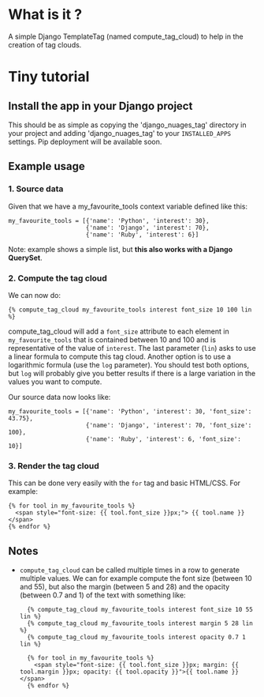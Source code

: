 What is it ?
============

A simple Django TemplateTag (named compute\_tag\_cloud) to help in the creation of tag clouds.

Tiny tutorial
=============

Install the app in your Django project
--------------------------------------

This should be as simple as copying the 'django\_nuages\_tag' directory in your project and adding 'django\_nuages\_tag' to your `INSTALLED_APPS` settings.
Pip deployment will be available soon.

Example usage
-------------

### 1. Source data

Given that we have a my\_favourite\_tools context variable defined like this:
    
    my_favourite_tools = [{'name': 'Python', 'interest': 30},
                          {'name': 'Django', 'interest': 70},
                          {'name': 'Ruby', 'interest': 6}]
                          
Note: example shows a simple list, but **this also works with a Django QuerySet**.                         
                            
### 2. Compute the tag cloud                        

We can now do:

    {% compute_tag_cloud my_favourite_tools interest font_size 10 100 lin %}
    
compute\_tag\_cloud will add a `font_size` attribute to each element in `my_favourite_tools` that is contained between 10 and 100 and is representative of the value of `interest`. The last parameter (`lin`) asks to use a linear formula to compute this tag cloud. Another option is to use a logarithmic formula (use the `log` parameter). You should test both options, but `log` will probably give you better results if there is a large variation in the values you want to compute.    

Our source data now looks like:

    my_favourite_tools = [{'name': 'Python', 'interest': 30, 'font_size': 43.75},
                          {'name': 'Django', 'interest': 70, 'font_size': 100},
                          {'name': 'Ruby', 'interest': 6, 'font_size': 10}]

### 3. Render the tag cloud

This can be done very easily with the `for` tag and basic HTML/CSS. For example:
    
    {% for tool in my_favourite_tools %}
      <span style="font-size: {{ tool.font_size }}px;"> {{ tool.name }} </span>
    {% endfor %}
    
Notes
-----

* `compute_tag_cloud` can be called multiple times in a row to generate multiple values. We can for example compute the font size (between 10 and 55), but also the margin (between 5 and 28) and the opacity (between 0.7 and 1) of the text with something like:

        {% compute_tag_cloud my_favourite_tools interest font_size 10 55 lin %}
        {% compute_tag_cloud my_favourite_tools interest margin 5 28 lin %}
        {% compute_tag_cloud my_favourite_tools interest opacity 0.7 1 lin %}
    
        {% for tool in my_favourite_tools %}
          <span style="font-size: {{ tool.font_size }}px; margin: {{ tool.margin }}px; opacity: {{ tool.opacity }}">{{ tool.name }}</span>
        {% endfor %}     

